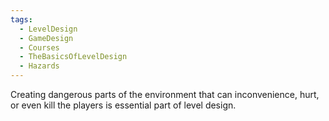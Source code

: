 ```yaml
---
tags:
  - LevelDesign
  - GameDesign
  - Courses
  - TheBasicsOfLevelDesign
  - Hazards
---
```

Creating dangerous parts of the environment that can inconvenience, hurt, or even kill the players is essential part of level design.